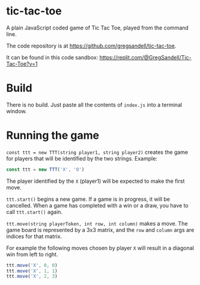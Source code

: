 # tic-tac-toe
A plain JavaScript coded game of Tic Tac Toe, played from the command line.

The code repository is at https://github.com/gregsandell/tic-tac-toe.

It can be found in this code sandbox:  https://replit.com/@GregSandell/Tic-Tac-Toe?v=1


# Build
There is no build.  Just paste all the contents of `index.js` into a terminal window.

# Running the game

`const ttt = new TTT(string player1, string player2)` creates the game 
for players that will be identified by the two strings.  Example:
```javascript
const ttt = new TTT('X', 'O')
```
The player identified by the `X` (player1) will be expected to make the first move.

`ttt.start()` begins a new game.  If a game is in 
progress, it will be cancelled.  When a game has 
completed with a win or a draw, you have to call 
`ttt.start()` again.

`ttt.move(string playerToken, int row, int column)` 
makes a move.  The game board is represented by a 3x3 matrix, 
and the `row` and `column` args are indices for that matrix.

For example the following moves chosen by player `X`
will result in a diagonal win from left to right.

```javascript
ttt.move('X', 0, 0)
ttt.move('X', 1, 1)
ttt.move('X', 2, 3)
```
